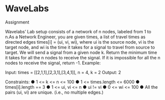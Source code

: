 # WaveLabs
Assignment

Wavelabs’ Lab setup consists of a network of n nodes, labeled from 1 to n.As a Network
Engineer, you are given times, a list of travel times as directed edges times[i] = (ui, vi, wi), where
ui is the source node, vi is the target node, and wi is the time it takes for a signal to travel from
source to target.
We will send a signal from a given node k. Return the minimum time it takes for all the n nodes
to receive the signal. If it is impossible for all the n nodes to receive the signal, return -1.
Example:

Input: times = [[2,1,1],[2,3,1],[3,4,1]], n = 4, k = 2
Output: 2

Constraints:
● 1 &lt;= k &lt;= n &lt;= 100
● 1 &lt;= times.length &lt;= 6000
● times[i].length == 3
● 1 &lt;= ui, vi &lt;= n
● ui != vi
● 0 &lt;= wi &lt;= 100
● All the pairs (ui, vi) are unique. (i.e., no multiple edges.)
